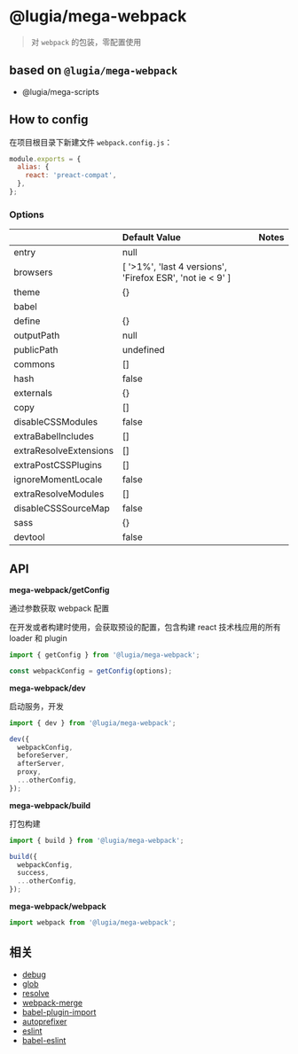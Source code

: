 # @lugia/mega-webpack

> 对 `webpack` 的包装，零配置使用

## based on `@lugia/mega-webpack`

- @lugia/mega-scripts

## How to config

在项目根目录下新建文件 `webpack.config.js`：

```js
module.exports = {
  alias: {
    react: 'preact-compat',
  },
};
```

### Options

|                        | Default Value                                             | Notes |
| :--------------------- | :-------------------------------------------------------- | :---- |
| entry                  | null                                                      |       |
| browsers               | [ '>1%', 'last 4 versions', 'Firefox ESR', 'not ie < 9' ] |       |
| theme                  | {}                                                        |       |
| babel                  |                                                           |       |
| define                 | {}                                                        |       |
| outputPath             | null                                                      |       |
| publicPath             | undefined                                                 |       |
| commons                | []                                                        |       |
| hash                   | false                                                     |       |
| externals              | {}                                                        |       |
| copy                   | []                                                        |       |
| disableCSSModules      | false                                                     |       |
| extraBabelIncludes     | []                                                        |       |
| extraResolveExtensions | []                                                        |       |
| extraPostCSSPlugins    | []                                                        |       |
| ignoreMomentLocale     | false                                                     |       |
| extraResolveModules    | []                                                        |       |
| disableCSSSourceMap    | false                                                     |       |
| sass                   | {}                                                        |       |
| devtool                | false                                                     |       |

## API

**mega-webpack/getConfig**

通过参数获取 webpack 配置

在开发或者构建时使用，会获取预设的配置，包含构建 react 技术栈应用的所有 loader 和 plugin

```js
import { getConfig } from '@lugia/mega-webpack';

const webpackConfig = getConfig(options);
```

**mega-webpack/dev**

启动服务，开发

```js
import { dev } from '@lugia/mega-webpack';

dev({
  webpackConfig,
  beforeServer,
  afterServer,
  proxy,
  ...otherConfig,
});
```

**mega-webpack/build**

打包构建

```js
import { build } from '@lugia/mega-webpack';

build({
  webpackConfig,
  success,
  ...otherConfig,
});
```

**mega-webpack/webpack**

```js
import webpack from '@lugia/mega-webpack';
```

## 相关

- [debug](https://github.com/visionmedia/debug)
- [glob](https://github.com/isaacs/node-glob)
- [resolve](https://github.com/browserify/resolve)
- [webpack-merge](https://github.com/survivejs/webpack-merge)
- [babel-plugin-import](https://github.com/ant-design/babel-plugin-import)
- [autoprefixer](https://github.com/postcss/autoprefixer)
- [eslint](https://github.com/eslint/eslint)
- [babel-eslint](https://github.com/babel/babel-eslint)
